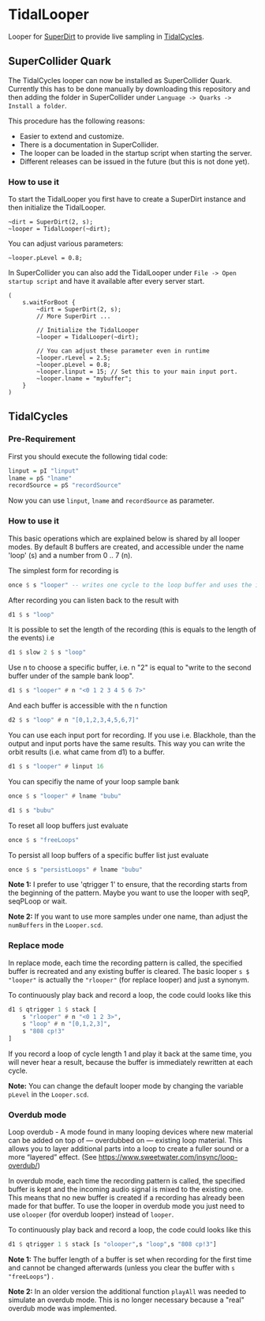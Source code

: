 # TidalLooper
Looper for [SuperDirt](https://github.com/musikinformatik/SuperDirt) to provide live sampling in [TidalCycles](https://github.com/tidalcycles/Tidal).

## SuperCollider Quark

The TidalCycles looper can now be installed as SuperCollider Quark.
Currently this has to be done manually by downloading this repository and then adding the folder in SuperCollider under `Language -> Quarks -> Install a folder`.

This procedure has the following reasons:

- Easier to extend and customize.
- There is a documentation in SuperCollider.
- The looper can be loaded in the startup script when starting the server.
- Different releases can be issued in the future (but this is not done yet).

### How to use it

To start the TidalLooper you first have to create a SuperDirt instance and then initialize the TidalLooper.

```
~dirt = SuperDirt(2, s);
~looper = TidalLooper(~dirt);
```

You can adjust various parameters:
```
~looper.pLevel = 0.8;
```

In SuperCollider you can also add the TidalLooper under `File -> Open startup script`
and have it available after every server start.

```
(
    s.waitForBoot {
        ~dirt = SuperDirt(2, s);
        // More SuperDirt ...

        // Initialize the TidalLooper
        ~looper = TidalLooper(~dirt);

        // You can adjust these parameter even in runtime
        ~looper.rLevel = 2.5;
        ~looper.pLevel = 0.8;
        ~looper.linput = 15; // Set this to your main input port.
        ~looper.lname = "mybuffer";
    }
)
```

## TidalCycles
### Pre-Requirement

First you should execute the following tidal code:

```haskell
linput = pI "linput"
lname = pS "lname"
recordSource = pS "recordSource"
```

Now you can use `linput`, `lname` and `recordSource` as parameter.

### How to use it

This basic operations which are explained below is shared by all looper modes. By default 8 buffers are created, and accessible under the name 'loop' (s) and a number from 0 .. 7 (n).

The simplest form for recording is

```haskell
once $ s "looper" -- writes one cycle to the loop buffer and uses the input port 0 and the sample number 0
```

After recording you can listen back to the result with

```haskell
d1 $ s "loop"
```

It is possible to set the length of the recording (this is equals to the length of the events) i.e

```haskell
d1 $ slow 2 $ s "loop"
```

Use n to choose a specific buffer, i.e. n "2" is equal to "write to the second buffer under of the sample bank loop".

```haskell
d1 $ s "looper" # n "<0 1 2 3 4 5 6 7>"
```

And each buffer is accessible with the n function

```haskell
d2 $ s "loop" # n "[0,1,2,3,4,5,6,7]"
```

You can use each input port for recording. If you use i.e. Blackhole, than the output and input ports have the same results. This way you can write the orbit results (i.e. what came from d1) to a buffer.

```haskell
d1 $ s "looper" # linput 16
```

You can specifiy the name of your loop sample bank

``` haskell
once $ s "looper" # lname "bubu"

d1 $ s "bubu"
```

To reset all loop buffers just evaluate

```haskell
once $ s "freeLoops"
```

To persist all loop buffers of a specific buffer list just evaluate

```haskell
once $ s "persistLoops" # lname "bubu"
```

**Note 1:** I prefer to use 'qtrigger 1' to ensure, that the recording starts from the beginning of the pattern.
Maybe you want to use the looper with seqP, seqPLoop or wait.

**Note 2:** If you want to use more samples under one name, than adjust the `numBuffers` in the `Looper.scd`.

### Replace mode

In replace mode, each time the recording pattern is called, the specified buffer is recreated and any existing buffer is cleared. The basic looper `s $ "looper"` is actually the `"rlooper"` (for replace looper) and just a synonym.

To continuously play back and record a loop, the code could looks like this

```haskell
d1 $ qtrigger 1 $ stack [
    s "rlooper" # n "<0 1 2 3>",
    s "loop" # n "[0,1,2,3]",
    s "808 cp!3"
]
```

If you record a loop of cycle length 1 and play it back at the same time, you will never hear a result, because the buffer is immediately rewritten at each cycle.

**Note:** You can change the default looper mode by changing the variable `pLevel` in the `Looper.scd`.

### Overdub mode

Loop overdub - A  mode found in many looping devices where new material can be added on top of — overdubbed on — existing loop material. This allows you to layer additional parts into a loop to create a fuller sound or a more “layered” effect. (See https://www.sweetwater.com/insync/loop-overdub/)

In overdub mode, each time the recording pattern is called, the specified buffer is kept and the incoming audio signal is mixed to the existing one. This means that no new buffer is created if a recording has already been made for that buffer. To use the looper in overdub mode you just need to use `olooper` (for overdub looper) instead of `looper`.

To continuously play back and record a loop, the code could looks like this

```haskell
d1 $ qtrigger 1 $ stack [s "olooper",s "loop",s "808 cp!3"]
```

**Note 1:** The buffer length of a buffer is set when recording for the first time and cannot be changed afterwards (unless you clear the buffer with `s "freeLoops"`) .

**Note 2:** In an older version the additional function `playAll` was needed to simulate an overdub mode. This is no longer necessary because a "real" overdub mode was implemented.

